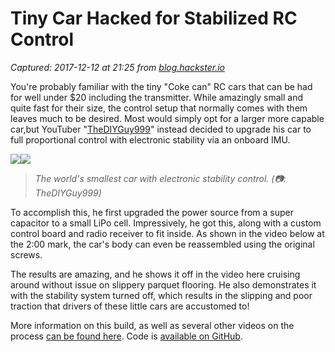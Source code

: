 # Tiny Car Hacked for Stabilized RC Control

_Captured: 2017-12-12 at 21:25 from [blog.hackster.io](https://blog.hackster.io/tiny-car-hacked-for-stabilized-r-c-control-ceeae8080226)_

You're probably familiar with the tiny "Coke can" RC cars that can be had for well under $20 including the transmitter. While amazingly small and quite fast for their size, the control setup that normally comes with them leaves much to be desired. Most would simply opt for a larger more capable car,but YouTuber "[TheDIYGuy999](https://www.youtube.com/user/TheDIYGuy999)" instead decided to upgrade his car to full proportional control with electronic stability via an onboard IMU.

![](https://cdn-images-1.medium.com/freeze/max/60/1*nLBnZRImSD4wXTutzwWL3g.jpeg?q=20)![](https://cdn-images-1.medium.com/max/1600/1*nLBnZRImSD4wXTutzwWL3g.jpeg)

> _The world's smallest car with electronic stability control. (📷: TheDIYGuy999)_

To accomplish this, he first upgraded the power source from a super capacitor to a small LiPo cell. Impressively, he got this, along with a custom control board and radio receiver to fit inside. As shown in the video below at the 2:00 mark, the car's body can even be reassembled using the original screws.

The results are amazing, and he shows it off in the video here cruising around without issue on slippery parquet flooring. He also demonstrates it with the stability system turned off, which results in the slipping and poor traction that drivers of these little cars are accustomed to!

More information on this build, as well as several other videos on the process [can be found here](https://www.instructables.com/id/Worlds-Smallest-Car-With-Electronic-Stability-Cont/). Code is [available on GitHub](https://github.com/TheDIYGuy999).
